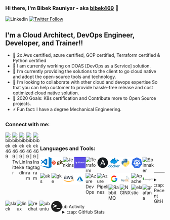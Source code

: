### Hi there, I'm Bibek Rauniyar - aka [bibek469][Linkedin] 👋

![Linkedin](https://img.shields.io/badge/<Cloud>-<DevOps>-<brightgreen>)
[![Twitter Follow](https://img.shields.io/twitter/follow/BibekRauniyar7?color=1DA1F2&style=for-the-badge)](https://twitter.com/intent/follow?original_referer=https%3A%2F%2Fgithub.com%2Fbibek469&screen_name=BibekRauniyar7)

## I'm a Cloud Architect, DevOps Engineer, Developer, and Trainer!!

- 🔭 2x Aws certified, azure certified, GCP certified, Terraform certified & Python certified
- 🔭 I am currently working on DOAS [DevOps as a Service] solution.
- 🌱 I’m currently providing the solutions to the client to go cloud native and adopt  the open-source tools and technology.
- 👯 I’m looking to collaborate with other cloud and devops expertise So that you can help customer to provide hassle-free release and cost optimized cloud native solution. 
- 🥅 2020 Goals: K8s certification and Contribute more to Open Source projects.
- ⚡ Fun fact: I have a degree Mechanical Engineering.


### Connect with me:

[<img align="left" alt="bibek469" width="22px" src="https://simpleicons.org/icons/linkedin.svg" />][Linkedin]
[<img align="left" alt="bibek469 | Twitter" width="22px" src="https://cdn.jsdelivr.net/npm/simple-icons@v3/icons/twitter.svg" />][twitter]
[<img align="left" alt="bibek469 | LinkedIn" width="22px" src="https://cdn.jsdelivr.net/npm/simple-icons@v3/icons/linkedin.svg" />][linkedin]
[<img align="left" alt="bibek469 | Instagram" width="22px" src="https://cdn.jsdelivr.net/npm/simple-icons@v3/icons/instagram.svg" />][instagram]
[<img align="left" alt="bibek469 | Instagram" width="22px" src="https://simpleicons.org/icons/facebook.svg" />][facebook]

<br />

### Languages and Tools:

[<img align="left" alt="Visual Studio Code" width="36px" src="https://raw.githubusercontent.com/github/explore/80688e429a7d4ef2fca1e82350fe8e3517d3494d/topics/visual-studio-code/visual-studio-code.png" />][Linkedin]
[<img align="left" alt="HTML5" width="36px" src="https://raw.githubusercontent.com/github/explore/80688e429a7d4ef2fca1e82350fe8e3517d3494d/topics/git/git.png" />][Linkedin]
[<img align="left" alt="Jenkins" width="36px" src="https://www.jenkins.io/images/logos/automotive/256.png" />][Linkedin]
[<img align="left" alt="Terraform" width="36px" src="https://raw.githubusercontent.com/github/explore/80688e429a7d4ef2fca1e82350fe8e3517d3494d/topics/terraform/terraform.png" />][Linkedin]
[<img align="left" alt="Terraform" width="36px" src="https://cdn.gruntwork.io/gruntwork-website/6fb02985810c5d1df7751c55ba12cd27.png" />][Linkedin]
[<img align="left" alt="Ansible" width="36px" src="https://raw.githubusercontent.com/github/explore/80688e429a7d4ef2fca1e82350fe8e3517d3494d/topics/ansible/ansible.png" />][Linkedin]
[<img align="left" alt="Docker" width="36px" src="https://raw.githubusercontent.com/github/explore/80688e429a7d4ef2fca1e82350fe8e3517d3494d/topics/docker/docker.png" />][Linkedin]
[<img align="left" alt="python" width="36px" src="https://raw.githubusercontent.com/github/explore/80688e429a7d4ef2fca1e82350fe8e3517d3494d/topics/python/python.png" />][Linkedin]
[<img align="left" alt="Kubernetes" width="36px" src="https://raw.githubusercontent.com/github/explore/80688e429a7d4ef2fca1e82350fe8e3517d3494d/topics/kubernetes/kubernetes.png" />][Linkedin]
[<img align="left" alt="Spinnaker" width="36px" src="https://upload-icon.s3.us-east-2.amazonaws.com/uploads/icons/png/19549071651551952107-512.png" />][Linkedin]
[<img align="left" alt="aks" width="36px" src="https://user-images.githubusercontent.com/686194/73708023-03cb4e80-46b2-11ea-9806-93f09f917616.png" />][Linkedin]
[<img align="left" alt="gke" width="36px" src="https://a.fsdn.com/allura/s/google-kubernetes-engine-gke/icon?1599266008?&w=180" />][Linkedin]
[<img align="left" alt="Amazon AWS" width="36px" src="https://raw.githubusercontent.com/github/explore/fbceb94436312b6dacde68d122a5b9c7d11f9524/topics/aws/aws.png" />][Linkedin]
[<img align="left" alt="Microsoft Azure" width="36px" src="https://raw.githubusercontent.com/github/explore/80688e429a7d4ef2fca1e82350fe8e3517d3494d/topics/azure/azure.png" />][Linkedin]
[<img align="left" alt="Azure DevOps" width="36px" src="https://simpleicons.org/icons/azuredevops.svg" />][Linkedin]
[<img align="left" alt="Azure Pipelines" width="36px" src="https://simpleicons.org/icons/azurepipelines.svg" />][Linkedin]
[<img align="left" alt="Google cloud" width="36px" src="https://raw.githubusercontent.com/github/explore/80688e429a7d4ef2fca1e82350fe8e3517d3494d/topics/google/google.png" />][Linkedin]
[<img align="left" alt="MySQL" width="36px" src="https://raw.githubusercontent.com/github/explore/80688e429a7d4ef2fca1e82350fe8e3517d3494d/topics/mysql/mysql.png" />][Linkedin]
[<img align="left" alt="Apache" width="36px" src="https://simpleicons.org/icons/apache.svg" />][Linkedin]
[<img align="left" alt="MongoDB" width="36px" src="https://raw.githubusercontent.com/github/explore/80688e429a7d4ef2fca1e82350fe8e3517d3494d/topics/mongodb/mongodb.png" />][Linkedin]
[<img align="left" alt="RabbitMQ" width="36px" src="https://simpleicons.org/icons/rabbitmq.svg" />][Linkedin]
[<img align="left" alt="NGINX" width="36px" src="https://simpleicons.org/icons/nginx.svg" />][Linkedin]
[<img align="left" alt="elastic" width="36px" src="https://simpleicons.org/icons/elasticcloud.svg" />][Linkedin]
[<img align="left" alt="grafana" width="36px" src="https://simpleicons.org/icons/grafana.svg" />][Linkedin]
[<img align="left" alt="slack" width="36px" src="https://avatars0.githubusercontent.com/ml/1478?s=400&v=4" />][Linkedin]
[<img align="left" alt="linux" width="36px" src="https://simpleicons.org/icons/linux.svg" />][Linkedin]
[<img align="left" alt="redhat" width="36px" src="https://simpleicons.org/icons/redhat.svg" />][Linkedin]
[<img align="left" alt="ubuntu" width="36px" src="https://simpleicons.org/icons/ubuntu.svg" />][Linkedin]
[<img align="left" alt="shell" width="36px" src="https://raw.githubusercontent.com/github/explore/80688e429a7d4ef2fca1e82350fe8e3517d3494d/topics/terminal/terminal.png" />][Linkedin]


<br />
<br />



---

<details>
  <summary>:zap: Recent GitHub Activity</summary>
 
 <!--START_SECTION:activity-->
 
 <!--END_SECTION:activity-->


</details>


<details>
  <summary>:zap: GitHub Stats</summary>

  <img align="left" alt="bibek's GitHub Stats" src="https://github-readme-stats-git-master.bibek469.vercel.app/api?username=bibek469&show_icons=true&hide_border=true&theme=radical" />

</details>

[Linkedin]: https://www.linkedin.com/in/bibek-rauniyar/
[twitter]: https://twitter.com/BibekRauniyar7
[facebook]: https://www.facebook.com/vivekrauniyar469/
[instagram]: https://www.instagram.com/vivek_rauni/?hl=en

